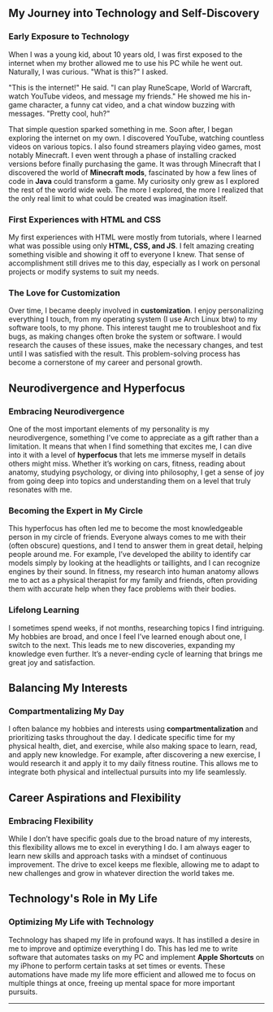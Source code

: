 ## My Journey into Technology and Self-Discovery

### Early Exposure to Technology

When I was a young kid, about 10 years old, I was first exposed to the internet when my brother allowed me to use his PC while he went out. Naturally, I was curious. "What is this?" I asked.

"This is the internet!" He said. "I can play RuneScape, World of Warcraft, watch YouTube videos, and message my friends." He showed me his in-game character, a funny cat video, and a chat window buzzing with messages. "Pretty cool, huh?"

That simple question sparked something in me. Soon after, I began exploring the internet on my own. I discovered YouTube, watching countless videos on various topics. I also found streamers playing video games, most notably Minecraft. I even went through a phase of installing cracked versions before finally purchasing the game. It was through Minecraft that I discovered the world of **Minecraft mods**, fascinated by how a few lines of code in **Java** could transform a game. My curiosity only grew as I explored the rest of the world wide web. The more I explored, the more I realized that the only real limit to what could be created was imagination itself.

### First Experiences with HTML and CSS

My first experiences with HTML were mostly from tutorials, where I learned what was possible using only **HTML, CSS, and JS**. I felt amazing creating something visible and showing it off to everyone I knew. That sense of accomplishment still drives me to this day, especially as I work on personal projects or modify systems to suit my needs.

### The Love for Customization

Over time, I became deeply involved in **customization**. I enjoy personalizing everything I touch, from my operating system (I use Arch Linux btw) to my software tools, to my phone. This interest taught me to troubleshoot and fix bugs, as making changes often broke the system or software. I would research the causes of these issues, make the necessary changes, and test until I was satisfied with the result. This problem-solving process has become a cornerstone of my career and personal growth.

## Neurodivergence and Hyperfocus

### Embracing Neurodivergence

One of the most important elements of my personality is my neurodivergence, something I’ve come to appreciate as a gift rather than a limitation. It means that when I find something that excites me, I can dive into it with a level of **hyperfocus** that lets me immerse myself in details others might miss. Whether it’s working on cars, fitness, reading about anatomy, studying psychology, or diving into philosophy, I get a sense of joy from going deep into topics and understanding them on a level that truly resonates with me.

### Becoming the Expert in My Circle

This hyperfocus has often led me to become the most knowledgeable person in my circle of friends. Everyone always comes to me with their (often obscure) questions, and I tend to answer them in great detail, helping people around me. For example, I’ve developed the ability to identify car models simply by looking at the headlights or taillights, and I can recognize engines by their sound. In fitness, my research into human anatomy allows me to act as a physical therapist for my family and friends, often providing them with accurate help when they face problems with their bodies.

### Lifelong Learning

I sometimes spend weeks, if not months, researching topics I find intriguing. My hobbies are broad, and once I feel I’ve learned enough about one, I switch to the next. This leads me to new discoveries, expanding my knowledge even further. It’s a never-ending cycle of learning that brings me great joy and satisfaction.

## Balancing My Interests

### Compartmentalizing My Day

I often balance my hobbies and interests using **compartmentalization** and prioritizing tasks throughout the day. I dedicate specific time for my physical health, diet, and exercise, while also making space to learn, read, and apply new knowledge. For example, after discovering a new exercise, I would research it and apply it to my daily fitness routine. This allows me to integrate both physical and intellectual pursuits into my life seamlessly.

## Career Aspirations and Flexibility

### Embracing Flexibility

While I don’t have specific goals due to the broad nature of my interests, this flexibility allows me to excel in everything I do. I am always eager to learn new skills and approach tasks with a mindset of continuous improvement. The drive to excel keeps me flexible, allowing me to adapt to new challenges and grow in whatever direction the world takes me.

## Technology's Role in My Life

### Optimizing My Life with Technology

Technology has shaped my life in profound ways. It has instilled a desire in me to improve and optimize everything I do. This has led me to write software that automates tasks on my PC and implement **Apple Shortcuts** on my iPhone to perform certain tasks at set times or events. These automations have made my life more efficient and allowed me to focus on multiple things at once, freeing up mental space for more important pursuits.

---
